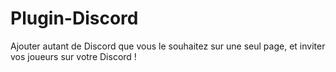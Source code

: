 # Plugin-Discord
Ajouter autant de Discord que vous le souhaitez sur une seul page, et inviter vos joueurs sur votre Discord !
